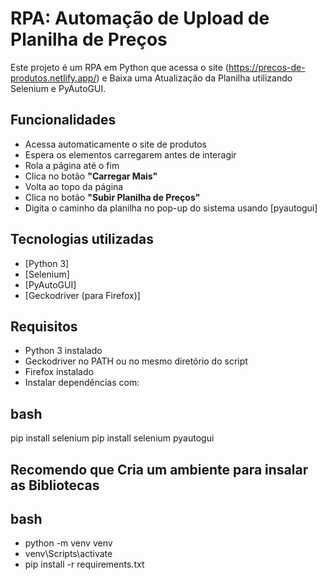 # RPA: Automação de Upload de Planilha de Preços

Este projeto é um RPA em Python que acessa o site (https://precos-de-produtos.netlify.app/) e Baixa uma Atualização da Planilha utilizando Selenium e PyAutoGUI.

## Funcionalidades

- Acessa automaticamente o site de produtos
- Espera os elementos carregarem antes de interagir
- Rola a página até o fim
- Clica no botão **"Carregar Mais"**
- Volta ao topo da página
- Clica no botão **"Subir Planilha de Preços"**
- Digita o caminho da planilha no pop-up do sistema usando [pyautogui]

## Tecnologias utilizadas

- [Python 3]
- [Selenium]
- [PyAutoGUI]
- [Geckodriver (para Firefox)]

##  Requisitos

- Python 3 instalado
- Geckodriver no PATH ou no mesmo diretório do script
- Firefox instalado
- Instalar dependências com:

## bash

pip install selenium 
pip install selenium pyautogui

## Recomendo que Cria um ambiente para insalar as Bibliotecas

## bash

- python -m venv venv
- venv\Scripts\activate
- pip install -r requirements.txt
